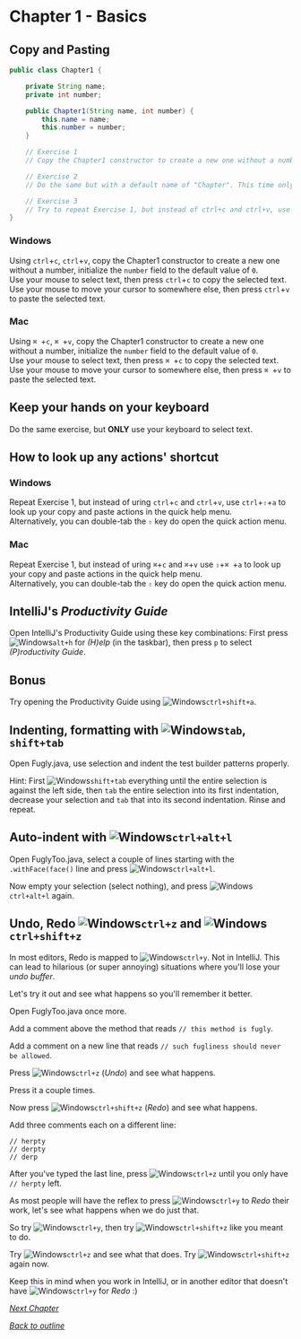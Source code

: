 # Chapter 1 - Basics

## Copy and Pasting

````java
public class Chapter1 {

    private String name;
    private int number;

    public Chapter1(String name, int number) {
        this.name = name;
        this.number = number;
    }

    // Exercise 1
    // Copy the Chapter1 constructor to create a new one without a number, have the default number be 0.

    // Exercise 2
    // Do the same but with a default name of "Chapter". This time only use your keyboard.

    // Exercise 3
    // Try to repeat Exercise 1, but instead of ctrl+c and ctrl+v, use ctrl+shift+a to look up your copy and paste actions
}
````

<!-- tabs:start -->

### **Windows**
Using `ctrl`+`c`, `ctrl`+`v`, copy the Chapter1 constructor to create a new one without a number, initialize the `number` field to the default value of `0`.    
Use your mouse to select text, then press `ctrl`+`c` to copy the selected text.  
Use your mouse to move your cursor to somewhere else, then press `ctrl`+`v` to paste the selected text.  

### **Mac**
Using `⌘ `+`c`, `⌘ `+`v`, copy the Chapter1 constructor to create a new one without a number, initialize the `number` field to the default value of `0`.    
Use your mouse to select text, then press `⌘ `+`c` to copy the selected text.  
Use your mouse to move your cursor to somewhere else, then press `⌘ `+`v` to paste the selected text.  

<!-- tabs:end -->

## Keep your hands on your keyboard
Do the same exercise, but **ONLY** use your keyboard to select text.

## How to look up any actions' shortcut


<!-- tabs:start -->
### **Windows**
Repeat Exercise 1, but instead of uring `ctrl`+`c` and `ctrl`+`v`, use `ctrl`+`⇧`+`a` to look up your copy and paste actions in the quick help menu.  
Alternatively, you can double-tab the `⇧` key do open the quick action menu.

### **Mac**

Repeat Exercise 1, but instead of uring `⌘`+`c` and `⌘`+`v` use `⇧`+`⌘ `+`a` to look up your copy and paste actions in the quick help menu.  
Alternatively, you can double-tab the `⇧` key do open the quick action menu.
<!-- tabs:end -->

## IntelliJ's _Productivity Guide_
Open IntelliJ's Productivity Guide using these key combinations:
First press ![Windows](icons/glyph-windows-20.png)`alt+h` for _(H)elp_ (in the taskbar), then press `p` to select _(P)roductivity Guide_.

## Bonus
Try opening the Productivity Guide using ![Windows](icons/glyph-windows-20.png)`ctrl+shift+a`.

## Indenting, formatting with ![Windows](icons/glyph-windows-20.png)`tab`, `shift+tab`
Open Fugly.java, use selection and indent the test builder patterns properly.

Hint: First ![Windows](icons/glyph-windows-20.png)`shift+tab` everything until the entire selection is against the left side, then `tab` the entire selection into its first indentation, decrease your selection and `tab` that into its second indentation. Rinse and repeat.

## Auto-indent with ![Windows](icons/glyph-windows-20.png)`ctrl+alt+l`
Open FuglyToo.java, select a couple of lines starting with the `.withFace(face()` line and press ![Windows](icons/glyph-windows-20.png)`ctrl+alt+l`.

Now empty your selection (select nothing), and press ![Windows](icons/glyph-windows-20.png)`ctrl+alt+l` again.

## Undo, Redo ![Windows](icons/glyph-windows-20.png)`ctrl+z` and ![Windows](icons/glyph-windows-20.png)`ctrl+shift+z`
In most editors, Redo is mapped to ![Windows](icons/glyph-windows-20.png)`ctrl+y`. Not in IntelliJ. This can lead to hilarious (or super annoying) situations where you'll lose your _undo buffer_.

Let's try it out and see what happens so you'll remember it better.

Open FuglyToo.java once more.

Add a comment above the method that reads `// this method is fugly`.

Add a comment on a new line that reads `// such fugliness should never be allowed`.

Press ![Windows](icons/glyph-windows-20.png)`ctrl+z` (_Undo_) and see what happens.

Press it a couple times.

Now press ![Windows](icons/glyph-windows-20.png)`ctrl+shift+z` (_Redo_) and see what happens.

Add three comments each on a different line:
```
// herpty
// derpty
// derp
```
After you've typed the last line, press ![Windows](icons/glyph-windows-20.png)`ctrl+z` until you only have `// herpty` left.

As most people will have the reflex to press ![Windows](icons/glyph-windows-20.png)`ctrl+y` to _Redo_ their work, let's see what happens when we do just that.

So try ![Windows](icons/glyph-windows-20.png)`ctrl+y`, then try ![Windows](icons/glyph-windows-20.png)`ctrl+shift+z` like you meant to do.

Try ![Windows](icons/glyph-windows-20.png)`ctrl+z` and see what that does. Try ![Windows](icons/glyph-windows-20.png)`ctrl+shift+z` again now.

Keep this in mind when you work in IntelliJ, or in another editor that doesn't have ![Windows](icons/glyph-windows-20.png)`ctrl+y` for _Redo_ :)

[_Next Chapter_](chapter2.md)

[_Back to outline_](outline.md)
